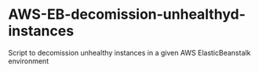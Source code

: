 # AWS-EB-decomission-unhealthyd-instances
Script to decomission unhealthy instances in a given AWS ElasticBeanstalk environment
